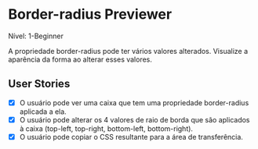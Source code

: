 # Border-radius Previewer

Nível: 1-Beginner

A propriedade border-radius pode ter vários valores alterados. Visualize a aparência da forma ao alterar esses valores.

## User Stories
- [x] O usuário pode ver uma caixa que tem uma propriedade border-radius aplicada a ela.
- [x] O usuário pode alterar os 4 valores de raio de borda que são aplicados à caixa (top-left, top-right, bottom-left, bottom-right).
- [x] O usuário pode copiar o CSS resultante para a área de transferência.
